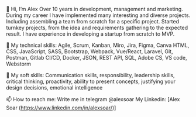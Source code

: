 👋 Hi, I’m Alex
Over 10 years in development, management and marketing. During my career I have implemented many interesting and diverse projects.
Including assembling a team from scratch for a specific project. Started turnkey projects, from the idea and requirements gathering to the expected result.
I have experience in developing a startup from scratch to MVP.

👀 My technical skills:
Agile, Scrum, Kanban, Miro, Jira, Figma, Canva 
HTML, CSS, JavaScript, SASS, Bootstrap, Webpack, Vue/React, Laravel, Git, Postman, Gitlab CI/CD, Docker, JSON, REST API, SQL, Adobe CS, VS code, Webstorm

🌱 My soft skills:
Communication skills, responsibility, leadership skills, critical thinking, proactivity, ability to present concepts, justifying your design decisions, emotional intelligence

📫 How to reach me: 
Write me in telegram @alexsoar
My Linkedin: [Alex Soar (https://www.linkedin.com/in/alexsoar/)]

<!---
alexsoar/alexsoar is a ✨ special ✨ repository because its `README.md` (this file) appears on your GitHub profile.
You can click the Preview link to take a look at your changes.
--->
